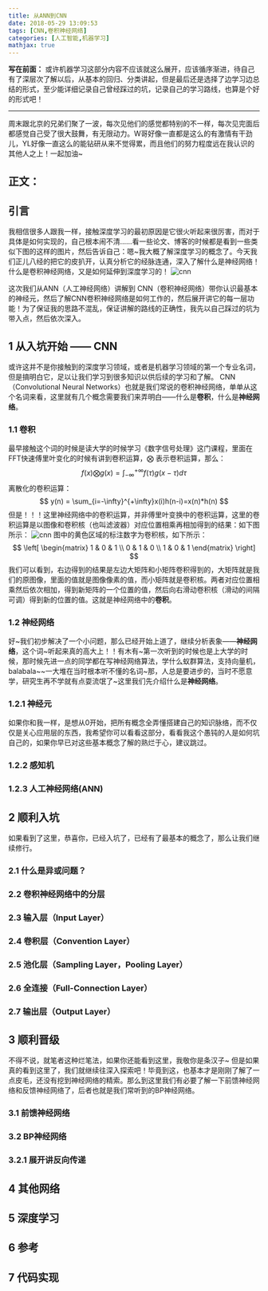 ```yaml
---
title: 从ANN到CNN
date: 2018-05-29 13:09:53
tags: [CNN,卷积神经网络]
categories: [人工智能,机器学习]
mathjax: true
---
```

**写在前面：** 或许机器学习这部分内容不应该就这么展开，应该循序渐进，待自己有了深层次了解以后，从基本的回归、分类讲起，但是最后还是选择了边学习边总结的形式，至少能详细记录自己曾经踩过的坑，记录自己的学习路线，也算是个好的形式吧！

---
周末跟北京的兄弟们聚了一波，每次见他们的感觉都特别的不一样，每次见完面后都感觉自己受了很大鼓舞，有无限动力。W哥好像一直都是这么的有激情有干劲儿，YL好像一直这么的能钻研从来不觉得累，而且他们的努力程度远在我认识的其他人之上！一起加油~

## **正文：**
## 引言
我相信很多人跟我一样，接触深度学习的最初原因是它很火听起来很厉害，而对于具体是如何实现的，自己根本闹不清……看一些论文、博客的时候都是看到一些类似下图的这样的图片，然后告诉自己：嗯~我大概了解深度学习的概念了。今天我们正儿八经的把它的皮扒开，认真分析它的经脉连通，深入了解什么是神经网络！什么是卷积神经网络，又是如何延伸到深度学习的！
![cnn](./cnn0.png)

这次我们从ANN（人工神经网络）讲解到 CNN（卷积神经网络）带你认识最基本的神经元，然后了解CNN卷积神经网络是如何工作的，然后展开讲它的每一层功能！为了保证我的思路不混乱，保证讲解的路线的正确性，我先以自己踩过的坑为带入点，然后依次深入。
## 1 从入坑开始 —— CNN
或许这并不是你接触到的深度学习领域，或者是机器学习领域的第一个专业名词，但是搞明白它，足以让我们学习到很多知识以供后续的学习和了解。
CNN（Convolutional Neural Networks）也就是我们常说的卷积神经网络，单单从这个名词来看，这里就有几个概念需要我们来弄明白——什么是**卷积**，什么是**神经网络**。
### 1.1 卷积
最早接触这个词的时候是读大学的时候学习《数字信号处理》这门课程，里面在FFT快速傅里叶变化的时候有讲到卷积运算，$\bigotimes$ 表示卷积运算，那么：
$$
f(x) \bigotimes g(x) = \int_{-\infty}^{+\infty} f(\tau)g(x-\tau)d\tau
$$
离散化的卷积运算：
$$
y(n) = \sum_{i=-\infty}^{+\infty}x(i)h(n-i)=x(n)*h(n)
$$
但是！！！这里神经网络中的卷积运算，并非傅里叶变换中的卷积运算，这里的卷积运算是以图像和卷积核（也叫滤波器）对应位置相乘再相加得到的结果：如下图所示：
![cnn](./CNN.gif)
图中的黄色区域的标注数字为卷积核，如下所示：
$$
 \left[
 \begin{matrix}
   1 & 0 & 1 \\
   0 & 1 & 0 \\
   1 & 0 & 1
  \end{matrix}
  \right]
$$
我们可以看到，右边得到的结果是左边大矩阵和小矩阵卷积得到的，大矩阵就是我们的原图像，里面的值就是图像像素的值，而小矩阵就是卷积核。两者对应位置相乘然后依次相加，得到新矩阵的一个位置的值，然后向右滑动卷积核（滑动的间隔可调）得到新的位置的值。这就是神经网络中的**卷积**。
### 1.2 神经网络
好~我们初步解决了一个小问题，那么已经开始上道了，继续分析表象——**神经网络**，这个词~听起来真的高大上！！有木有~第一次听到的时候也是上大学的时候，那时候先进一点的同学都在写神经网络算法，学什么蚁群算法，支持向量机，balabala~~一大堆在当时根本听不懂的名词~那，人总是要进步的，当时不愿意学，研究生再不学就有点耍流氓了~这里我们先介绍什么是**神经网络**。
### 1.2.1 神经元
如果你和我一样，是想从0开始，把所有概念全弄懂搭建自己的知识脉络，而不仅仅是关心应用层的东西，我希望你可以看看这部分，看看我这个愚钝的人是如何坑自己的，如果你早已对这些基本概念了解的熟烂于心，建议跳过。
### 1.2.2 感知机
### 1.2.3 人工神经网络(ANN)
## 2 顺利入坑
如果看到了这里，恭喜你，已经入坑了，已经有了最基本的概念了，那么让我们继续修行。
### 2.1 什么是异或问题？
### 2.2 卷积神经网络中的分层
### 2.3 输入层（Input Layer）
### 2.4 卷积层（Convention Layer）
### 2.5 池化层（Sampling Layer，Pooling Layer）
### 2.6 全连接（Full-Connection Layer）
### 2.7 输出层（Output Layer）
## 3 顺利晋级
不得不说，就笔者这种烂笔法，如果你还能看到这里，我敬你是条汉子~ 但是如果真的看到这里了，我们就继续往深入探索吧！毕竟到这，也基本才是刚刚了解了一点皮毛，还没有挖到神经网络的精索。那么到这里我们有必要了解一下前馈神经网络和反馈神经网络了，后者也就是我们常听到的BP神经网络。
### 3.1 前馈神经网络
### 3.2 BP神经网络
### 3.2.1 展开讲反向传递
## 4 其他网络
## 5 深度学习
## 6 参考
## 7 代码实现